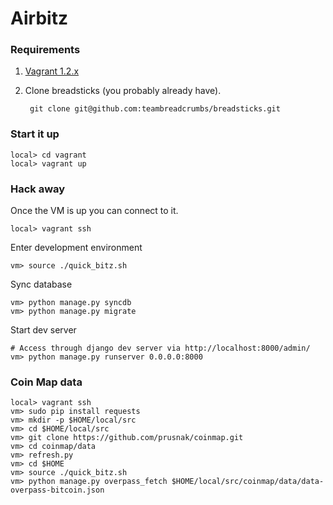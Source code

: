 # Airbitz

### Requirements

1. [Vagrant 1.2.x][vagrantdownload]
1. Clone breadsticks (you probably already have).

        git clone git@github.com:teambreadcrumbs/breadsticks.git


### Start it up

    local> cd vagrant
    local> vagrant up 

### Hack away

Once the VM is up you can connect to it.

    local> vagrant ssh

Enter development environment

    vm> source ./quick_bitz.sh

Sync database

    vm> python manage.py syncdb
    vm> python manage.py migrate

Start dev server

    # Access through django dev server via http://localhost:8000/admin/
    vm> python manage.py runserver 0.0.0.0:8000

### Coin Map data

    local> vagrant ssh
    vm> sudo pip install requests
    vm> mkdir -p $HOME/local/src
    vm> cd $HOME/local/src
    vm> git clone https://github.com/prusnak/coinmap.git
    vm> cd coinmap/data
    vm> refresh.py
    vm> cd $HOME
    vm> source ./quick_bitz.sh
    vm> python manage.py overpass_fetch $HOME/local/src/coinmap/data/data-overpass-bitcoin.json

[vagrantdownload]: http://downloads.vagrantup.com/


